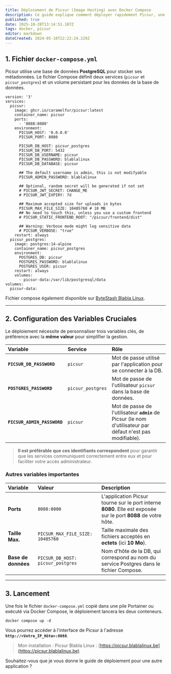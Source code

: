 ```yaml
---
title: Déploiement de Picsur (Image Hosting) avec Docker Compose
description: Ce guide explique comment déployer rapidement Picsur, une application d'hébergement d'images, en utilisant une pile Docker (stack) dans Portainer à partir d'un fichier compose YAML.
published: true
date: 2025-10-28T13:14:51.107Z
tags: docker, picsur
editor: markdown
dateCreated: 2024-05-18T22:22:24.229Z
---
```


## 1\. Fichier `docker-compose.yml`

Picsur utilise une base de données **PostgreSQL** pour stocker ses métadonnées. Le fichier Compose définit deux services (`picsur` et `picsur_postgres`) et un volume persistant pour les données de la base de données.

```plaintext
version: '3'
services:
  picsur:
    image: ghcr.io/caramelfur/picsur:latest
    container_name: picsur
    ports:
      - '8088:8080'
    environment:
      PICSUR_HOST: '0.0.0.0'
      PICSUR_PORT: 8080

      PICSUR_DB_HOST: picsur_postgres
      PICSUR_DB_PORT: 5432
      PICSUR_DB_USERNAME: picsur
      PICSUR_DB_PASSWORD: blablalinux
      PICSUR_DB_DATABASE: picsur

      ## The default username is admin, this is not modifyable
      PICSUR_ADMIN_PASSWORD: blablalinux

      ## Optional, random secret will be generated if not set
      # PICSUR_JWT_SECRET: CHANGE_ME
      # PICSUR_JWT_EXPIRY: 7d

      ## Maximum accepted size for uploads in bytes
      PICSUR_MAX_FILE_SIZE: 10485760 # 10 MB
      ## No need to touch this, unless you use a custom frontend
      # PICSUR_STATIC_FRONTEND_ROOT: "/picsur/frontend/dist"

      ## Warning: Verbose mode might log sensitive data
      # PICSUR_VERBOSE: "true"
    restart: always
  picsur_postgres:
    image: postgres:14-alpine
    container_name: picsur_postgres
    environment:
      POSTGRES_DB: picsur
      POSTGRES_PASSWORD: blablalinux
      POSTGRES_USER: picsur
    restart: always
    volumes:
      - picsur-data:/var/lib/postgresql/data
volumes:
  picsur-data:
```

Fichier compose également disponible sur [ByteStash Blabla Linux](https://bytestash.blablalinux.be/public/snippets).

-----

## 2\. Configuration des Variables Cruciales

Le déploiement nécessite de personnaliser trois variables clés, de préférence avec la **même valeur** pour simplifier la gestion.

| Variable | Service | Rôle |
| :--- | :--- | :--- |
| **`PICSUR_DB_PASSWORD`** | `picsur` | Mot de passe utilisé par l'application pour se connecter à la DB. |
| **`POSTGRES_PASSWORD`** | `picsur_postgres` | Mot de passe de l'utilisateur `picsur` dans la base de données. |
| **`PICSUR_ADMIN_PASSWORD`** | `picsur` | Mot de passe de l'utilisateur **`admin`** de Picsur (le nom d'utilisateur par défaut n'est pas modifiable). |

> **Il est préférable que ces identifiants correspondent** pour garantir que les services communiquent correctement entre eux et pour faciliter votre accès administrateur.

### Autres variables importantes

| Variable | Valeur | Description |
| :--- | :--- | :--- |
| **Ports** | `8088:8080` | L'application Picsur tourne sur le port interne **8080**. Elle est exposée sur le port **8088** de votre hôte. |
| **Taille Max.** | `PICSUR_MAX_FILE_SIZE: 10485760` | Taille maximale des fichiers acceptés en **octets** (ici **10 Mo**). |
| **Base de données** | `PICSUR_DB_HOST: picsur_postgres` | Nom d'hôte de la DB, qui correspond au nom du service Postgres dans le fichier Compose. |

-----

## 3\. Lancement

Une fois le fichier `docker-compose.yml` copié dans une pile Portainer ou exécuté via Docker Compose, le déploiement lancera les deux conteneurs.

```plaintext
docker compose up -d
```

Vous pourrez accéder à l'interface de Picsur à l'adresse **`http://<Votre_IP_Hôte>:8088`**.

> Mon installation : Picsur Blabla Linux : [https://picsur.blablalinux.be](https://picsur.blablalinux.be)

Souhaitez-vous que je vous donne le guide de déploiement pour une autre application ?